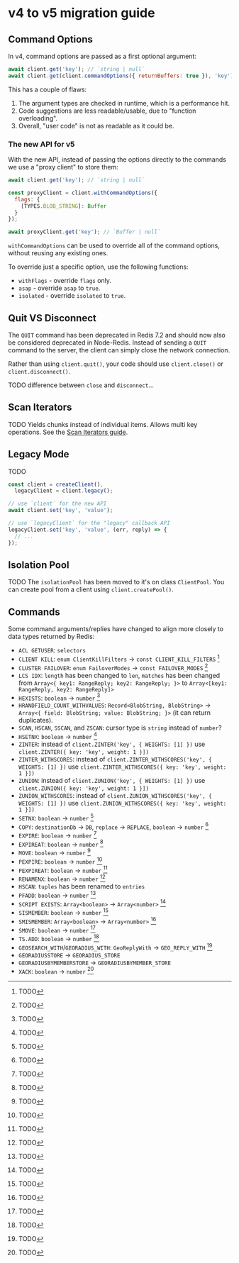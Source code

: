 # v4 to v5 migration guide

## Command Options

In v4, command options are passed as a first optional argument:

```javascript
await client.get('key'); // `string | null`
await client.get(client.commandOptions({ returnBuffers: true }), 'key'); // `Buffer | null`
```

This has a couple of flaws:
1. The argument types are checked in runtime, which is a performance hit.
2. Code suggestions are less readable/usable, due to "function overloading".
3. Overall, "user code" is not as readable as it could be.

### The new API for v5

With the new API, instead of passing the options directly to the commands we use a "proxy client" to store them:

```javascript
await client.get('key'); // `string | null`

const proxyClient = client.withCommandOptions({
  flags: {
    [TYPES.BLOB_STRING]: Buffer
  }
});

await proxyClient.get('key'); // `Buffer | null`
```

`withCommandOptions` can be used to override all of the command options, without reusing any existing ones.

To override just a specific option, use the following functions:
- `withFlags` - override `flags` only.
- `asap` - override `asap` to `true`.
- `isolated` - override `isolated` to `true`.

## Quit VS Disconnect

The `QUIT` command has been deprecated in Redis 7.2 and should now also be considered deprecated in Node-Redis. Instead of sending a `QUIT` command to the server, the client can simply close the network connection.

Rather than using `client.quit()`, your code should use `client.close()` or `client.disconnect()`.

TODO difference between `close` and `disconnect`...

## Scan Iterators

TODO
Yields chunks instead of individual items. Allows multi key operations.
See the [Scan Iterators guide](./scan-iterators.md).

## Legacy Mode

TODO

```javascript
const client = createClient(),
  legacyClient = client.legacy();

// use `client` for the new API
await client.set('key', 'value');

// use `legacyClient` for the "legacy" callback API
legacyClient.set('key', 'value', (err, reply) => {
  // ...
});
```

## Isolation Pool

TODO
The `isolationPool` has been moved to it's on class `ClientPool`. You can create pool from a client using `client.createPool()`.

## Commands

Some command arguments/replies have changed to align more closely to data types returned by Redis:

- `ACL GETUSER`: `selectors`
- `CLIENT KILL`: `enum ClientKillFilters` -> `const CLIENT_KILL_FILTERS` [^enum-to-constants]
- `CLUSTER FAILOVER`: `enum FailoverModes` -> `const FAILOVER_MODES` [^enum-to-constants]
- `LCS IDX`: `length` has been changed to `len`, `matches` has been changed from `Array<{ key1: RangeReply; key2: RangeReply; }>` to `Array<[key1: RangeReply, key2: RangeReply]>`
- `HEXISTS`: `boolean` -> `number` [^boolean-to-number]
- `HRANDFIELD_COUNT_WITHVALUES`: `Record<BlobString, BlobString>` -> `Array<{ field: BlobString; value: BlobString; }>` (it can return duplicates).
- `SCAN`, `HSCAN`, `SSCAN`, and `ZSCAN`: cursor type is `string` instead of `number`?
- `HSETNX`: `boolean` -> `number` [^boolean-to-number]
- `ZINTER`: instead of `client.ZINTER('key', { WEIGHTS: [1] })` use `client.ZINTER({ key: 'key', weight: 1 }])`
- `ZINTER_WITHSCORES`: instead of `client.ZINTER_WITHSCORES('key', { WEIGHTS: [1] })` use `client.ZINTER_WITHSCORES({ key: 'key', weight: 1 }])`
- `ZUNION`: instead of `client.ZUNION('key', { WEIGHTS: [1] })` use `client.ZUNION({ key: 'key', weight: 1 }])`
- `ZUNION_WITHSCORES`: instead of `client.ZUNION_WITHSCORES('key', { WEIGHTS: [1] })` use `client.ZUNION_WITHSCORES({ key: 'key', weight: 1 }])`
- `SETNX`: `boolean` -> `number` [^boolean-to-number]
- `COPY`: `destinationDb` -> `DB`, `replace` -> `REPLACE`, `boolean` -> `number` [^boolean-to-number]
- `EXPIRE`: `boolean` -> `number` [^boolean-to-number]
- `EXPIREAT`: `boolean` -> `number` [^boolean-to-number]
- `MOVE`: `boolean` -> `number` [^boolean-to-number]
- `PEXPIRE`: `boolean` -> `number` [^boolean-to-number]
- `PEXPIREAT`: `boolean` -> `number` [^boolean-to-number]
- `RENAMENX`: `boolean` -> `number` [^boolean-to-number]
- `HSCAN`: `tuples` has been renamed to `entries`
- `PFADD`: `boolean` -> `number` [^boolean-to-number]
- `SCRIPT EXISTS`: `Array<boolean>` -> `Array<number>` [^boolean-to-number]
- `SISMEMBER`: `boolean` -> `number` [^boolean-to-number]
- `SMISMEMBER`: `Array<boolean>` -> `Array<number>` [^boolean-to-number]
- `SMOVE`: `boolean` -> `number` [^boolean-to-number]
- `TS.ADD`: `boolean` -> `number` [^boolean-to-number]
- `GEOSEARCH_WITH`/`GEORADIUS_WITH`: `GeoReplyWith` -> `GEO_REPLY_WITH` [^enum-to-constants]
- `GEORADIUSSTORE` -> `GEORADIUS_STORE`
- `GEORADIUSBYMEMBERSTORE` -> `GEORADIUSBYMEMBER_STORE`
- `XACK`: `boolean` -> `number` [^boolean-to-number]

[^enum-to-constants]: TODO

[^boolean-to-number]: TODO
